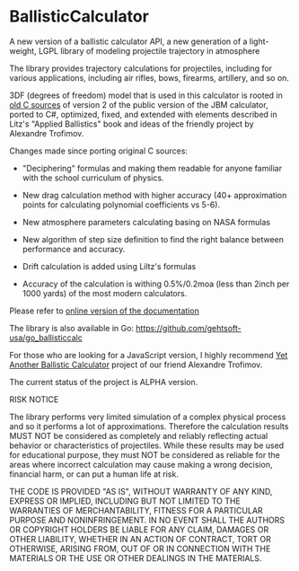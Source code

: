 # BallisticCalculator

A new version of a ballistic calculator API, a new generation of a light-weight, LGPL library of modeling projectile trajectory in atmosphere

The library provides trajectory calculations for projectiles, including for various applications, including air rifles, bows, firearms, artillery, and so on.

3DF (degrees of freedom) model that is used in this calculator is rooted in [old C sources](http://www.jbmballistics.com/ballistics/downloads/downloads.shtml) of version 2 of the public version of the JBM calculator, ported to C#, optimized, fixed, and extended with elements described in Litz's "Applied Ballistics" book and ideas of the friendly project by Alexandre Trofimov.

Changes made since porting original C sources:

* "Deciphering" formulas and making them readable for anyone familiar with the school curriculum of physics.

* New drag calculation method with higher accuracy (40+ approximation points for calculating polynomial coefficients vs 5-6).

* New atmosphere parameters calculating basing on NASA formulas

* New algorithm of step size definition to find the right balance between performance and accuracy.

* Drift calculation is added using Liltz's formulas

* Accuracy of the calculation is withing 0.5%/0.2moa (less than 2inch per 1000 yards) of the most modern calculators.

Please refer to [online version of the documentation](https://gehtsoft-usa.github.io/BallisticCalculator/web-content.html)

The library is also available in Go: https://github.com/gehtsoft-usa/go_ballisticcalc

For those who are looking for a JavaScript version, I highly recommend [Yet Another Ballistic Calculator](https://ptosis.ch/ebalka/ebalka.html) project of our friend Alexandre Trofimov.

The current status of the project is ALPHA version.

RISK NOTICE

The library performs very limited simulation of a complex physical process and so it performs a lot
of approximations. Therefore the calculation results MUST NOT be considered as completely and reliably
reflecting actual behavior or characteristics of projectiles. While these results may be used for
educational purpose, they must NOT be considered as reliable for the areas where incorrect calculation may
cause making a wrong decision, financial harm, or can put a human life at risk.

THE CODE IS PROVIDED "AS IS", WITHOUT WARRANTY OF ANY KIND, EXPRESS OR IMPLIED, INCLUDING BUT NOT LIMITED TO THE
WARRANTIES OF MERCHANTABILITY, FITNESS FOR A PARTICULAR PURPOSE AND NONINFRINGEMENT. IN NO EVENT SHALL THE
AUTHORS OR COPYRIGHT HOLDERS BE LIABLE FOR ANY CLAIM, DAMAGES OR OTHER LIABILITY, WHETHER IN AN ACTION OF CONTRACT,
TORT OR OTHERWISE, ARISING FROM, OUT OF OR IN CONNECTION WITH THE MATERIALS OR THE USE OR OTHER DEALINGS IN THE MATERIALS.
